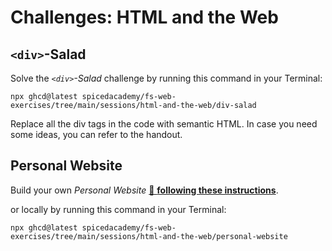 # Challenges: HTML and the Web

## `<div>`-Salad

Solve the _`<div>`-Salad_ challenge by running this command in your Terminal:

```
npx ghcd@latest spicedacademy/fs-web-exercises/tree/main/sessions/html-and-the-web/div-salad
```

Replace all the div tags in the code with semantic HTML. In case you need some ideas, you can refer
to the handout.

## Personal Website

Build your own _Personal Website_
[🔗 **following these instructions**](https://github.com/spicedacademy/fs-web-exercises/tree/main/sessions/html-and-the-web/personal-website).

or locally by running this command in your Terminal:

```
npx ghcd@latest spicedacademy/fs-web-exercises/tree/main/sessions/html-and-the-web/personal-website
```
